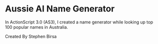 # Aussie AI Name Generator
In ActionScript 3.0 (AS3), I created a name generator while looking up top 100 popular names in Australia.

Created By Stephen Birsa
